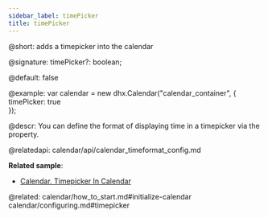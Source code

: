 ```yaml
---
sidebar_label: timePicker
title: timePicker
---          
```


@short: adds a timepicker into the calendar

@signature: timePicker?: boolean;

@default: false

@example:
var calendar = new dhx.Calendar("calendar_container", {
    timePicker: true      
});


@descr: 
You can define the format of displaying time in a timepicker via the [](calendar/api/calendar_timeformat_config.md) property.


@relatedapi:
calendar/api/calendar_timeformat_config.md

**Related sample**:
- [Calendar. Timepicker In Calendar](https://snippet.dhtmlx.com/jkbfb202)

@related: calendar/how_to_start.md#initialize-calendar
calendar/configuring.md#timepicker